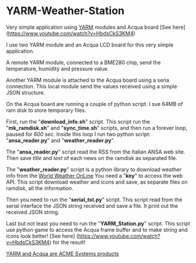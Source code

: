 # YARM-Weather-Station
Very simple application using [YARM](http://www.acmesystems.it/yarm) modules and Acqua board [See here] (https://www.youtube.com/watch?v=HbdsCkS3KM4)

I use two YARM module and an Acqua LCD board for this very simple application.

A remote YARM module, connected to a BME280 chip, send the temperature, humidity and pressure value.

Another YARM module is attached to the Acqua board using a seria connection. This local module send the values received using a simple JSON structure.

On the Acqua board are running a couple of python script. I sue 64MB of ram disk to store temporary files.

First, run the "**download_info.sh**" script. This script run the "**mk_ramdisk.sh**" and "**sync_time.sh**" scripts, and then run a forever loop, paused for _600 sec_. Inside this loop I run two python script: "**ansa_reader.py**" and "**weather_reader.py**".

The "**ansa_reader.py**" script read the RSS from the Italian ANSA web site. Then save _title_ and _text_ of each news on the ramdisk as separated file.

The "**weather_reader.py**" script is a python library to download weather info from the [World Weather OnLine](www.worldweatheronline.com) You need a "**key**" to access the web API. This script download weather and icons and save, as separate files on ramdisk, all the information.

Then you need to run the "**serial_tst.py**" script. This script read from the serial interface the JSON string received and save a file. It print out the received JSON string.

Last but not least you need to run the "**YARM_Station.py**" script. This script use python game to access the Acqua frame buffer and to make string and icons look better! [See here] (https://www.youtube.com/watch?v=HbdsCkS3KM4) for the result!

[YARM and Acqua are ACME Systems products](http://www.acmesystems.it)


